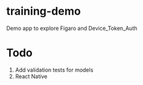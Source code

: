 # training-demo
Demo app to explore Figaro and Device_Token_Auth

# Todo
1. Add validation tests for models
1. React Native